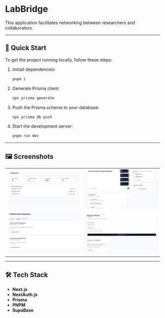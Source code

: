 
# LabBridge

This application facilitates networking between researchers and collaborators.

---

## 🚀 Quick Start

To get the project running locally, follow these steps:

1. Install dependencies:
   ```bash
   pnpm i
   ```

2. Generate Prisma client:
   ```bash
   npx prisma generate
   ```

3. Push the Prisma schema to your database:
   ```bash
   npx prisma db push
   ```

4. Start the development server:
   ```bash
   pnpm run dev
   ```
---

## 🖼️ Screenshots

<table>
  <tr>
    <td><img width="600" alt="Screenshot 2024-09-15 at 2 32 19 PM" src="https://github.com/tsartrooper/LabBridge/blob/eb2845bfed3773d273c6d000c538ea8373674719/Screenshot%202025-08-23%20144655.png"></td>
    <td><img width="600" alt="Screenshot 2024-09-15 at 2 32 35 PM" src="https://github.com/tsartrooper/LabBridge/blob/main/Screenshot%202025-08-23%20144739.png"></td>
  </tr>
  <tr>
    <td><img width="600" alt="Screenshot 2024-09-15 at 2 32 44 PM" src="https://github.com/tsartrooper/LabBridge/blob/main/Screenshot%202025-08-23%20145033.png"></td>
    <td><img width="600" alt="Screenshot 2024-09-15 at 2 32 54 PM" src="https://github.com/tsartrooper/LabBridge/blob/main/Screenshot%202025-08-23%20144718.png"></td>
  </tr>
</table>




---

## 🛠️ Tech Stack

- **Next.js**
- **NextAuth.js**
- **Prisma**
- **PNPM**
- **SupaBase**
